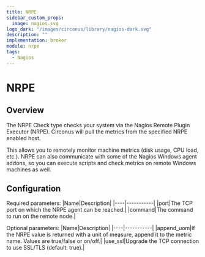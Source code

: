 ```yaml
---
title: NRPE
sidebar_custom_props:
  image: nagios.svg
logo_dark: "/images/circonus/library/nagios-dark.svg"
description: ""
implementation: broker
module: nrpe
tags:
  - Nagios
---
```


# NRPE

## Overview

The NRPE Check type checks your system via the Nagios Remote Plugin Executor (NRPE). Circonus will pull the metrics from the specified NRPE enabled host.

This allows you to remotely monitor machine metrics (disk usage, CPU load, etc.). NRPE can also communicate with some of the Nagios Windows agent addons, so you can execute scripts and check metrics on remote Windows machines as well.

## Configuration

Required parameters:
|Name|Description|
|----|-----------|
|port|The TCP port on which the NRPE agent can be reached.|
|command|The command to run on the remote node.|

Optional parameters:
|Name|Description|
|----|-----------|
|append_uom|If the NRPE value is returned with a unit of measure, append it to the metric name. Values are true/false or on/off.|
|use_ssl|Upgrade the TCP connection to use SSL/TLS (default: true).|
